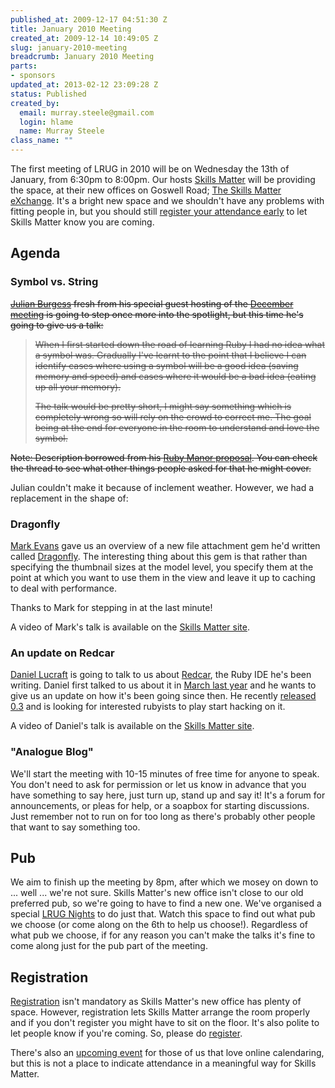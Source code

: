 ```yaml
--- 
published_at: 2009-12-17 04:51:30 Z
title: January 2010 Meeting
created_at: 2009-12-14 10:49:05 Z
slug: january-2010-meeting
breadcrumb: January 2010 Meeting
parts: 
- sponsors
updated_at: 2013-02-12 23:09:28 Z
status: Published
created_by: 
  email: murray.steele@gmail.com
  login: hlame
  name: Murray Steele
class_name: ""
---
```


The first meeting of LRUG in 2010 will be on Wednesday the 13th of January, from 6:30pm to 8:00pm.  Our hosts [Skills Matter](http://skillsmatter.com/) will be providing the space, at their new offices on Goswell Road; [The Skills Matter eXchange](http://skillsmatter.com/location-details/design-architecture/484/96).  It's a bright new space and we shouldn't have any problems with fitting people in, but you should still <a href="#jan10registration">register your attendance early</a> to let Skills Matter know you are coming.

Agenda
------

### Symbol vs. String

<strike>[Julian Burgess](http://twitter.com/aubergene) fresh from his special guest hosting of the [December meeting](/meetings/2009/11/22/december-2009-meeting/) is going to step once more into the spotlight, but this time he's going to give us a talk:

> When I first started down the road of learning Ruby I had no idea what
> a symbol was. Gradually I've learnt to the point that I believe I can
> identify cases where using a symbol will be a good idea (saving memory
> and speed) and cases where it would be a bad idea (eating up all your
> memory).
> 
> The talk would be pretty short, I might say something which is
> completely wrong so will rely on the crowd to correct me. The goal
> being at the end for everyone in the room to understand and love the symbol.

Note: Description borrowed from his [Ruby Manor proposal](http://groups.google.com/group/ruby-manor/browse_frm/thread/3e3de3745d2ad66e).  You can check the thread to see what other things people asked for that he might cover.</strike>

Julian couldn't make it because of inclement weather.  However, we had a replacement in the shape of:

### Dragonfly

[Mark Evans](http://github.com/markevans) gave us an overview of a new file attachment gem he'd written called [Dragonfly](http://github.com/markevans/dragonfly).  The interesting thing about this gem is that rather than specifying the thumbnail sizes at the model level, you specify them at the point at which you want to use them in the view and leave it up to caching to deal with performance.

Thanks to Mark for stepping in at the last minute!

A video of Mark's talk is available on the [Skills Matter site](http://skillsmatter.com/podcast/ajax-ria/dragonfly).

### An update on Redcar

[Daniel Lucraft](http://danlucraft.com/) is going to talk to us about [Redcar](http://redcareditor.com/), the Ruby IDE he's been writing.  Daniel first talked to us about it in [March last year](http://lrug.org/meetings/2009/02/17/march-2009-meeting) and he wants to give us an update on how it's been going since then.  He recently [released 0.3](http://redcareditor.com/2009/12/christmas-gem-redcar-030dev/) and is looking for interested rubyists to play start hacking on it.

A video of Daniel's talk is available on the [Skills Matter site](http://skillsmatter.com/podcast/ajax-ria/redcar).

### "Analogue Blog"

We'll start the meeting with 10-15 minutes of free time for anyone to speak.  You don't need to ask for permission or let us know in advance that you have something to say here, just turn up, stand up and say it!  It's a forum for announcements, or pleas for help, or a soapbox for starting discussions.  Just remember not to run on for too long as there's probably other people that want to say something too.

Pub
---

We aim to finish up the meeting by 8pm, after which we mosey on down to ... well ... we're not sure.   Skills Matter's new office isn't close to our old preferred pub, so we're going to have to find a new one.  We've organised a special [LRUG Nights](/nights) to do just that.  Watch this space to find out what pub we choose (or come along on the 6th to help us choose!).  Regardless of what pub we choose, if for any reason you can't make the talks it's fine to come along just for the pub part of the meeting.

<a name="jan10registration"></a>
Registration
------------

[Registration](http://skillsmatter.com/event/ajax-ria/lrug-jan-2010) isn't mandatory as Skills Matter's new office has plenty of space.  However, registration lets Skills Matter arrange the room properly and if you don't register you might have to sit on the floor.  It's also polite to let people know if you're coming.  So, please do [register](http://skillsmatter.com/event/ajax-ria/lrug-jan-2010).

There's also an [upcoming event](http://upcoming.yahoo.com/event/4880412/) for those of us that love online calendaring, but this is not a place to indicate attendance in a meaningful way for Skills Matter.

